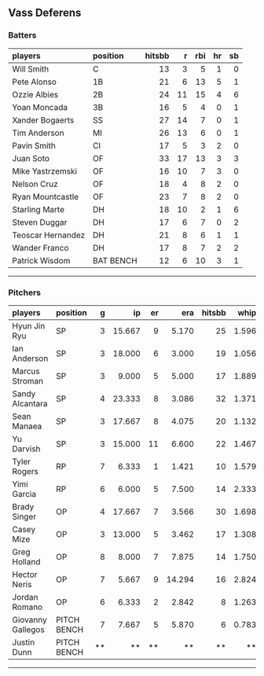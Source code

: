 ## Vass Deferens

### Batters

 
|players           |position  | hitsbb|  r| rbi| hr| sb| 
|:-----------------|:---------|------:|--:|---:|--:|--:| 
|Will Smith        |C         |     13|  3|   5|  1|  0| 
|Pete Alonso       |1B        |     21|  6|  13|  5|  1| 
|Ozzie Albies      |2B        |     24| 11|  15|  4|  6| 
|Yoan Moncada      |3B        |     16|  5|   4|  0|  1| 
|Xander Bogaerts   |SS        |     27| 14|   7|  0|  1| 
|Tim Anderson      |MI        |     26| 13|   6|  0|  1| 
|Pavin Smith       |CI        |     17|  5|   3|  2|  0| 
|Juan Soto         |OF        |     33| 17|  13|  3|  3| 
|Mike Yastrzemski  |OF        |     16| 10|   7|  3|  0| 
|Nelson Cruz       |OF        |     18|  4|   8|  2|  0| 
|Ryan Mountcastle  |OF        |     23|  7|   8|  2|  0| 
|Starling Marte    |DH        |     18| 10|   2|  1|  6| 
|Steven Duggar     |DH        |     17|  6|   7|  0|  2| 
|Teoscar Hernandez |DH        |     21|  8|   6|  1|  1| 
|Wander Franco     |DH        |     17|  8|   7|  2|  2| 
|Patrick Wisdom    |BAT BENCH |     12|  6|  10|  3|  1| 


* * *

### Pitchers

 
|players           |position    |  g|     ip| er|    era| hitsbb|  whip| so|  w| sv| 
|:-----------------|:-----------|--:|------:|--:|------:|------:|-----:|--:|--:|--:| 
|Hyun Jin Ryu      |SP          |  3| 15.667|  9|  5.170|     25| 1.596| 12|  2|  0| 
|Ian Anderson      |SP          |  3| 18.000|  6|  3.000|     19| 1.056| 15|  0|  0| 
|Marcus Stroman    |SP          |  3|  9.000|  5|  5.000|     17| 1.889|  3|  0|  0| 
|Sandy Alcantara   |SP          |  4| 23.333|  8|  3.086|     32| 1.371| 15|  1|  0| 
|Sean Manaea       |SP          |  3| 17.667|  8|  4.075|     20| 1.132| 19|  0|  0| 
|Yu Darvish        |SP          |  3| 15.000| 11|  6.600|     22| 1.467| 17|  0|  0| 
|Tyler Rogers      |RP          |  7|  6.333|  1|  1.421|     10| 1.579|  4|  0|  1| 
|Yimi Garcia       |RP          |  6|  6.000|  5|  7.500|     14| 2.333|  8|  0|  2| 
|Brady Singer      |OP          |  4| 17.667|  7|  3.566|     30| 1.698| 20|  0|  0| 
|Casey Mize        |OP          |  3| 13.000|  5|  3.462|     17| 1.308| 11|  1|  0| 
|Greg Holland      |OP          |  8|  8.000|  7|  7.875|     14| 1.750|  9|  0|  1| 
|Hector Neris      |OP          |  7|  5.667|  9| 14.294|     16| 2.824|  7|  0|  1| 
|Jordan Romano     |OP          |  6|  6.333|  2|  2.842|      8| 1.263|  6|  0|  3| 
|Giovanny Gallegos |PITCH BENCH |  7|  7.667|  5|  5.870|      6| 0.783|  9|  1|  0| 
|Justin Dunn       |PITCH BENCH | **|     **| **|     **|     **|    **| **| **| **| 


* * *


